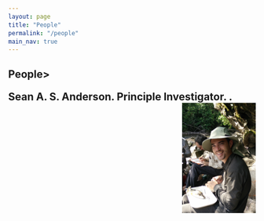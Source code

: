 ```yaml
---
layout: page
title: "People"
permalink: "/people"
main_nav: true
---
```


<style>
img {
	float:right;
}
</style>

<h2>People>

<p><b>Sean A. S. Anderson. </b> Principle Investigator. <img src="/assets/sean_suriname_riverside2.jpg" alt="Sean riverside" style="width:150px;height:225px;margin-left:05px;">. 

